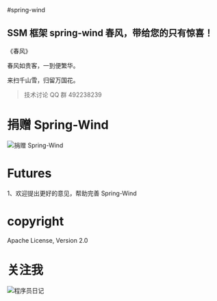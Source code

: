 #spring-wind

SSM 框架 spring-wind 春风，带给您的只有惊喜！
------------------------------------------------
《春风》

春风如贵客，一到便繁华。

来扫千山雪，归留万国花。

> 技术讨论 QQ 群 492238239 



捐赠 Spring-Wind
====================

![捐赠 Spring-Wind](http://git.oschina.net/uploads/images/2015/1222/211207_0acab44e_12260.png "支持一下Spring-Wind")

Futures
====================
1、欢迎提出更好的意见，帮助完善 Spring-Wind 

copyright
====================
Apache License, Version 2.0


关注我
====================
![程序员日记](http://git.oschina.net/uploads/images/2016/0121/093728_1bc1658f_12260.png "程序员日记")
